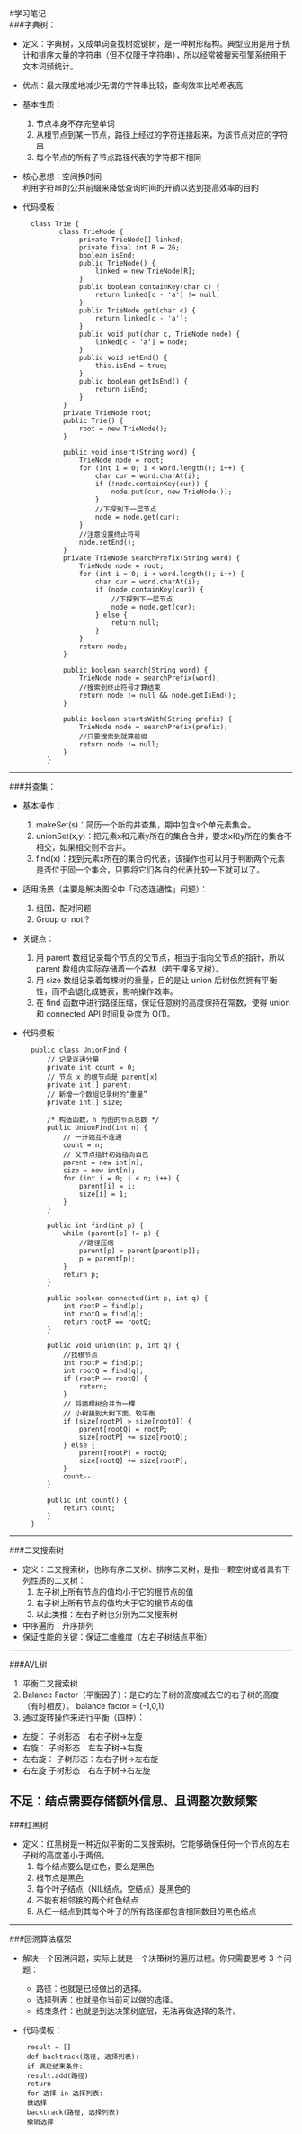 #学习笔记             
###字典树：              
* 定义：字典树，又成单词查找树或键树，是一种树形结构。典型应用是用于统计和排序大量的字符串（但不仅限于字符串），所以经常被搜索引擎系统用于文本词频统计。
* 优点：最大限度地减少无谓的字符串比较，查询效率比哈希表高
* 基本性质：
  1. 节点本身不存完整单词
  2. 从根节点到某一节点，路径上经过的字符连接起来，为该节点对应的字符串
  3. 每个节点的所有子节点路径代表的字符都不相同  
* 核心思想：空间换时间  
  利用字符串的公共前缀来降低查询时间的开销以达到提高效率的目的
* 代码模板：

        class Trie {
               class TrieNode {
                    private TrieNode[] linked;
                    private final int R = 26;
                    boolean isEnd;
                    public TrieNode() {
                        linked = new TrieNode[R];
                    }
                    public boolean containKey(char c) {
                        return linked[c - 'a'] != null;
                    }
                    public TrieNode get(char c) {
                        return linked[c - 'a'];
                    }
                    public void put(char c, TrieNode node) {
                        linked[c - 'a'] = node;
                    }
                    public void setEnd() {
                        this.isEnd = true;
                    }
                    public boolean getIsEnd() {
                        return isEnd;
                    }
                }
                private TrieNode root;
                public Trie() {
                    root = new TrieNode();
                }
    
                public void insert(String word) {
                    TrieNode node = root;
                    for (int i = 0; i < word.length(); i++) {
                        char cur = word.charAt(i);
                        if (!node.containKey(cur)) {
                            node.put(cur, new TrieNode());
                        }
                        //下探到下一层节点
                        node = node.get(cur);
                    }
                    //注意设置终止符号
                    node.setEnd();
                }
                private TrieNode searchPrefix(String word) {
                    TrieNode node = root;
                    for (int i = 0; i < word.length(); i++) {
                        char cur = word.charAt(i);
                        if (node.containKey(cur)) {
                            //下探到下一层节点
                            node = node.get(cur);
                        } else {
                            return null;
                        }
                    }
                    return node;
                }
    
                public boolean search(String word) {
                    TrieNode node = searchPrefix(word);
                    //搜索到终止符号才算结束
                    return node != null && node.getIsEnd();
                }
    
                public boolean startsWith(String prefix) {
                    TrieNode node = searchPrefix(prefix);
                    //只要搜索到就算前缀
                    return node != null;
                }
            }
----------------------------------------------------------------------
###并查集：              
* 基本操作：
  1. makeSet(s)：简历一个新的并查集，期中包含s个单元素集合。
  2. unionSet(x,y)：把元素x和元素y所在的集合合并，要求x和y所在的集合不相交，如果相交则不合并。
  3. find(x)：找到元素x所在的集合的代表，该操作也可以用于判断两个元素是否位于同一个集合，只要将它们各自的代表比较一下就可以了。
  
* 适用场景（主要是解决图论中「动态连通性」问题）：
  1. 组团、配对问题
  2. Group or not？ 
  
* 关键点：
  1. 用 parent 数组记录每个节点的父节点，相当于指向父节点的指针，所以 parent 数组内实际存储着一个森林（若干棵多叉树）。
  2. 用 size 数组记录着每棵树的重量，目的是让 union 后树依然拥有平衡性，而不会退化成链表，影响操作效率。
  3. 在 find 函数中进行路径压缩，保证任意树的高度保持在常数，使得 union 和 connected API 时间复杂度为 O(1)。
* 代码模板：

        public class UnionFind {
            // 记录连通分量
            private int count = 0;
            // 节点 x 的根节点是 parent[x]
            private int[] parent;
            // 新增一个数组记录树的“重量”
            private int[] size;
        
            /* 构造函数，n 为图的节点总数 */
            public UnionFind(int n) {
                // 一开始互不连通
                count = n;
                // 父节点指针初始指向自己
                parent = new int[n];
                size = new int[n];
                for (int i = 0; i < n; i++) {
                    parent[i] = i;
                    size[i] = 1;
                }
            }
        
            public int find(int p) {
                while (parent[p] != p) {
                    //路径压缩
                    parent[p] = parent[parent[p]];
                    p = parent[p];
                }
                return p;
            }
        
            public boolean connected(int p, int q) {
                int rootP = find(p);
                int rootQ = find(q);
                return rootP == rootQ;
            }
        
            public void union(int p, int q) {
                //找根节点
                int rootP = find(p);
                int rootQ = find(q);
                if (rootP == rootQ) {
                    return;
                }
                // 将两棵树合并为一棵
                // 小树接到大树下面，较平衡
                if (size[rootP] > size[rootQ]) {
                    parent[rootQ] = rootP;
                    size[rootP] += size[rootQ];
                } else {
                    parent[rootP] = rootQ;
                    size[rootQ] += size[rootP];
                }
                count--;
            }
        
            public int count() {
                return count;
            }
        }

-----------------------------------------------------------
###二叉搜索树                          
* 定义：二叉搜索树，也称有序二叉树、排序二叉树，是指一颗空树或者具有下列性质的二叉树：
    1. 左子树上所有节点的值均小于它的根节点的值
    2. 右子树上所有节点的值均大于它的根节点的值
    3. 以此类推：左右子树也分别为二叉搜索树
* 中序遍历：升序排列
* 保证性能的关键：保证二维维度（左右子树结点平衡）
-----------------
###AVL树                        
1. 平衡二叉搜索树
2. Balance Factor（平衡因子）：是它的左子树的高度减去它的右子树的高度（有时相反）。
  balance factor = {-1,0,1}
3. 通过旋转操作来进行平衡（四种）：
  - 左旋：
  子树形态：右右子树->左旋
  - 右旋：
  子树形态：左左子树->右旋
  - 左右旋：
  子树形态：左右子树->左右旋
  - 右左旋
  子树形态：右左子树->右左旋

不足：结点需要存储额外信息、且调整次数频繁
-----------------
###红黑树                       
* 定义：红黑树是一种近似平衡的二叉搜索树，它能够确保任何一个节点的左右子树的高度差小于两倍。
    1. 每个结点要么是红色，要么是黑色
    2. 根节点是黑色
    3. 每个叶子结点（NIL结点，空结点）是黑色的
    4. 不能有相邻接的两个红色结点
    5. 从任一结点到其每个叶子的所有路径都包含相同数目的黑色结点
------------------
###回溯算法框架
* 解决一个回溯问题，实际上就是一个决策树的遍历过程。你只需要思考 3 个问题：
  - 路径：也就是已经做出的选择。
  - 选择列表：也就是你当前可以做的选择。
  - 结束条件：也就是到达决策树底层，无法再做选择的条件。 
  
 * 代码模板：

        result = []
        def backtrack(路径, 选择列表):
        if 满足结束条件:
        result.add(路径)
        return
        for 选择 in 选择列表:
        做选择
        backtrack(路径, 选择列表)
        撤销选择
